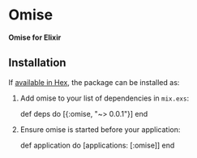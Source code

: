 # Omise

**Omise for Elixir**

## Installation

If [available in Hex](https://hex.pm/docs/publish), the package can be installed as:

  1. Add omise to your list of dependencies in `mix.exs`:

        def deps do
          [{:omise, "~> 0.0.1"}]
        end

  2. Ensure omise is started before your application:

        def application do
          [applications: [:omise]]
        end
